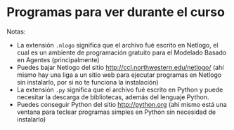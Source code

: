 # Programas para ver durante el curso

Notas:

* La extensión `.nlogo` significa que el archivo fué escrito en Netlogo, el cual es un ambiente de programación gratuito para el Modelado Basado en Agentes (principalmente) 
* Puedes bajar Netlogo del sitio http://ccl.northwestern.edu/netlogo/ (ahí mismo hay una liga a un sitio web para ejecutar programas en Netlogo sin instalarlo, por si no te funciona la instalación)
* La extensión `.py` significa que el archivo fué escrito en Python y puede necesitar la descarga de bibliotecas, además del lenguaje Python.
* Puedes conseguir Python del sitio http://python.org (ahí mismo está una ventana para teclear programas simples en Python sin necesidad de instalarlo)
